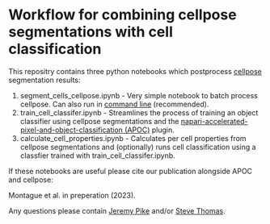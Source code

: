 # Workflow for combining cellpose segmentations with cell classification

This repositry contains three python notebooks which postprocess [cellpose](https://www.cellpose.org/) segmentation results:
1. segment_cells_cellpose.ipynb - Very simple notebook to batch process cellpose. Can also run in [command line](https://cellpose.readthedocs.io/en/latest/command.html#) (recommended).
2. train_cell_classifer.ipynb - Streamlines the process of training an object classifier using cellpose segmentations and the [napari-accelerated-pixel-and-object-classification (APOC)](https://github.com/haesleinhuepf/napari-accelerated-pixel-and-object-classification) plugin.
3. calculate_cell_properties.ipynb - Calculates per cell properties from cellpose segmentations and (optionally) runs cell classification using a classfier trained with train_cell_classifer.ipynb.

If these notebooks are useful please cite our publication alongside APOC and cellpose:

Montague et al. in preperation (2023).

Any questions please contain [Jeremy Pike](j.a.pike@bham.ac.uk) and/or [Steve Thomas](s.thomas@bham.ac.uk).
